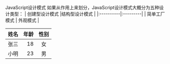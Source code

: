 JavaScript设计模式
如果从作用上来划分，JavaScript设计模式大概分为五种设计类型：
 | 创建型设计模式 |结构型设计模式 |
 |:----------|:---------|
 | 简单工厂模式 | 外观模式 |


| 姓名     | 年龄| 性别|
|:--------|---------:|:-------:|
| 张三| 18| 女      |
| 小明| 23| 男      |